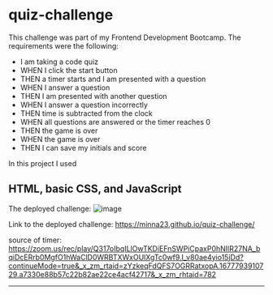 # quiz-challenge
This challenge was part of my Frontend Development Bootcamp.
The requirements were the following:
- I am taking a code quiz
- WHEN I click the start button
- THEN a timer starts and I am presented with a question
- WHEN I answer a question
- THEN I am presented with another question
- WHEN I answer a question incorrectly
- THEN time is subtracted from the clock
- WHEN all questions are answered or the timer reaches 0
- THEN the game is over
- WHEN the game is over
- THEN I can save my initials and score

In this project I used 
## HTML, basic CSS, and JavaScript

The deployed challenge:
![image](https://user-images.githubusercontent.com/21089692/222565640-8bfaaf24-4d4b-4b7e-955a-1a94d38e8118.png)



Link to the deployed challenge:
https://minna23.github.io/quiz-challenge/

source of timer: https://zoom.us/rec/play/Q317oIbqILlOwTKDiEFnSWPiCpaxP0hNIlR27NA_bqiDcERrb0MgfO1hWaClD0WRBTXWxOUlXgTc0wf9.I_v80ae4yio15jDd?continueMode=true&_x_zm_rtaid=zYzkeqFdQFS7OGRRatxopA.1677793910729.a7330e88b57c22b82ae22ce4acf42717&_x_zm_rhtaid=782














---
